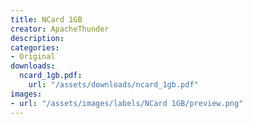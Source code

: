 ```yaml
---
title: NCard 1GB
creator: ApacheThunder
description:
categories:
- Original
downloads:
  ncard_1gb.pdf:
    url: "/assets/downloads/ncard_1gb.pdf"
images:
- url: "/assets/images/labels/NCard 1GB/preview.png"
---
```

